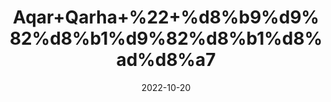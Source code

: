 ---
title: 'Aqar+Qarha+%22+%d8%b9%d9%82%d8%b1%d9%82%d8%b1%d8%ad%d8%a7'
date: '2022-10-20' 
metatag: '' 
inventory: '0' 
draft: false 
# meta description 
shortDescripton: 'Root+Pyrethrum+%22+Qarha(%d8%b9%d9%82%d8%b1%d9%82%d8%b1%d8%ad%d8%a7)+also+known+as+Longwort+and+Anacyclus+Pyrethrum%2c+is+widely+used+because+of+its+pungent+efficacy+in+relieving+toothache+and+in+promoting+a+free+flow+of+saliva.'
description: 'Herbs+%d8%ac%da%91%db%8c+%d8%a8%d9%88%d9%b9%db%8c'
longdescription: ''
featured: True
# product Price
price: '150.0'
# Product Short Description
shortDescription: 'Root+Pyrethrum+%22+Qarha(%d8%b9%d9%82%d8%b1%d9%82%d8%b1%d8%ad%d8%a7)+also+known+as+Longwort+and+Anacyclus+Pyrethrum%2c+is+widely+used+because+of+its+pungent+efficacy+in+relieving+toothache+and+in+promoting+a+free+flow+of+saliva.'
productID: 'ECE77781-F723-ED11-9968-005056B3A416'
type: 'products'
category: 'Herbs+%d8%ac%da%91%db%8c+%d8%a8%d9%88%d9%b9%db%8c' 
thumnailproduct: 'https://eraconnect.blob.core.windows.net/product-images/aminsaddiquidawakhana/ECE77781-F723-ED11-9968-005056B3A416.webp' 
images:
  - image: 'https://eraconnect.blob.core.windows.net/product-images/aminsaddiquidawakhana/ECE77781-F723-ED11-9968-005056B3A416.webp'  
Variants:
---